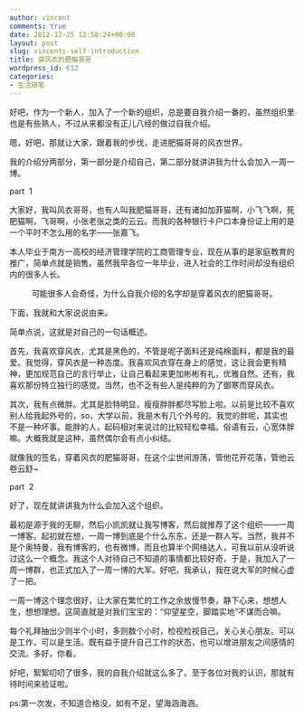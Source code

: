 ```yaml
---
author: vincent
comments: true
date: 2012-12-25 12:58:24+00:00
layout: post
slug: vincents-self-introduction
title: 穿风衣的肥猫哥哥
wordpress_id: 612
categories:
- 生活随笔
---
```


好吧，作为一个新人，加入了一个新的组织，总是要自我介绍一番的，虽然组织里也是有些熟人，不过从来都没有正儿八经的做过自我介绍。

嗯，好吧，那就让大家，跟着我的步伐，走进肥猫哥哥的风衣世界。

我的介绍分两部分，第一部分是介绍自己，第二部分就讲讲我为什么会加入一周一博。

part  1

大家好，我叫风衣哥哥，也有人叫我肥猫哥哥，还有诸如加菲猫啊，小飞飞啊，死肥猫啊，飞哥啊，小张老张之类的云云。而我的各种银行卡户口本身份证上用的是一个平时不怎么用的名字——张嘉飞。

本人毕业于南方一高校的经济管理学院的工商管理专业，现在从事的是家庭教育的推广，简单点就是销售。虽然我早各位一年毕业，进入社会的工作时间却没有组织内的很多人长。

          可能很多人会奇怪，为什么自我介绍的名字却是穿着风衣的肥猫哥哥。

下面，我就和大家说说由来。

简单点说，这就是对自己的一句话概述。

首先，我喜欢穿风衣，尤其是黑色的，不管是呢子面料还是纯棉面料，都是我的最爱。我觉得，穿风衣是一种态度。我喜欢风衣穿在身上的感觉，这让我会更有精神，更加规范自己的言行举止，让自己看起来更加彬彬有礼，优雅自然。还有，我喜欢那份特立独行的感觉。当然，也不乏有些人是纯粹的为了御寒而穿风衣。

其次，我有点微胖。尤其是脸特明显，瘦瘦胖胖都尽写脸上啦。以前是比较不喜欢别人给我起外号的，so，大学以前，我是木有几个外号的。我觉的胖呢，其实也不是一种坏事。能胖的人，起码相对来说过的比较轻松幸福。俗语有云，心宽体胖嘛。大概我就是这种，虽然偶尔会有点小纠结。

就像我的签名，穿着风衣的肥猫哥哥，在这个尘世间游荡，管他花开花落，管他云卷云舒~

part  2

好了，现在就讲讲我为什么会加入这个组织。

最初是源于我的无聊，然后小凯凯就让我写博客，然后就推荐了这个组织——一周一博客。起初就在想，一周一博到底是个什么东东，还是一群人写。当然，我并不是个奥特曼，我有博客的，也有微博，而且也算半个网络达人，可我以前从没听说过这么一个概念。我这个人对待自己不知道的事情都比较好奇，于是，我加入了一周一博群，也正式加入了一周一博的大军。好吧，我承认，我在说大军的时候心虚了一把。

一周一博这个理念很好，让大家在繁忙的工作之余放慢节奏，静下心来，想想人生，想想理想。这简直就是对我们宝宝的：“仰望星空，脚踏实地”不谋而合嘛。

每个礼拜抽出少则半个小时，多则数个小时，检视检视自己，关心关心朋友。可以是工作，可以是生活。既有益于提升自己工作的状态，也可以增进朋友之间感情的交流。多好，你看。

好吧，絮絮叨叨了很多，我的自我介绍就这么多了。至于各位对我的认识，那就有待时间来验证啦。



ps:第一次发，不知道合格没，如有不足，望海涵海涵。
